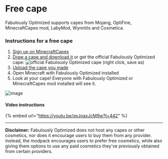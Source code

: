 # Free cape

Fabulously Optimized supports capes from Mojang, OptiFine, MinecraftCapes mod, LabyMod, Wynntils and Cosmetica.

### Instructions for a free cape

1. [Sign up on MinecraftCapes](https://minecraftcapes.net/account/register)
2. [Draw a cape and download it](https://minecraftcapes.net/gallery/cape-editor) or get the official Fabulously Optimized cape: ![official Fabulously Optimized cape](https://github.com/Fabulously-Optimized/fabulously-optimized/raw/main/cape.png) (right click, save as)
3. [Upload the cape you made](https://minecraftcapes.net/upload-cape)
4. Open Minecraft with Fabulously Optimized installed
5. Look at your cape! Everyone with Fabulously Optimized or MinecraftCapes mod installed will see it.

![image](https://user-images.githubusercontent.com/8611110/230607851-3ddd87c5-fe74-4bc4-8484-9cca5ceffc64.png)

#### Video instructions

{% embed url="https://youtu.be/xeJoaxJcM9w?t=442" %}

---

**Disclaimer:** Fabulously Optimized does not host any capes or other cosmetics, nor does it encourage users to buy them from any provider. Instead, the modpack encourages users to prefer free cosmetics, while also giving them options to use any paid cosmetics they've previously obtained from certain providers.
